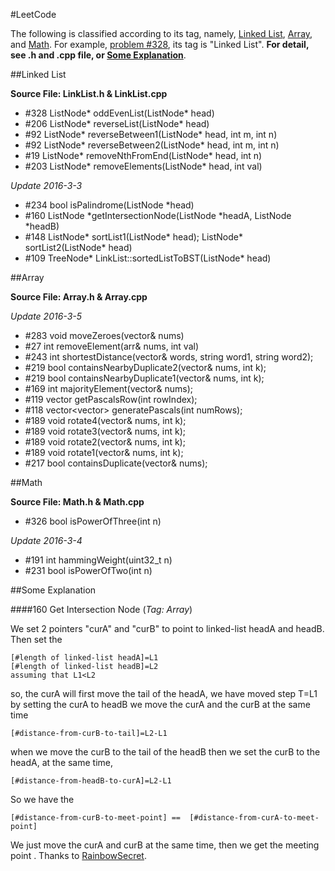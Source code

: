 #LeetCode

The following is classified according to its tag, namely, [Linked List][tag-list], [Array][tag-array], and [Math][tag-math]. For example,  [problem \#328][problem-328], its tag is "Linked List". **For detail, see .h  and .cpp file, or [Some Explanation][explanation]**.

##Linked List 

**Source File: LinkList.h & LinkList.cpp**

- \#328 ListNode\* oddEvenList(ListNode\* head) 
- \#206 ListNode\* reverseList(ListNode\* head)
- \#92 ListNode\* reverseBetween1(ListNode\* head, int m, int n)
- \#92 ListNode\* reverseBetween2(ListNode\* head, int m, int n)
- \#19 ListNode\* removeNthFromEnd(ListNode\* head, int n)
- \#203 ListNode\* removeElements(ListNode\* head, int val)

*Update 2016-3-3*

- \#234 bool isPalindrome(ListNode \*head)
- \#160 ListNode \*getIntersectionNode(ListNode \*headA, ListNode \*headB)
- \#148 ListNode* sortList1(ListNode* head); ListNode* sortList2(ListNode* head)
- \#109 TreeNode* LinkList::sortedListToBST(ListNode* head)

##Array

**Source File: Array.h & Array.cpp**

*Update 2016-3-5*

- \#283 void moveZeroes(vector<int>& nums)
- \#27 int removeElement(arr& nums, int val)
- \#243 int shortestDistance(vector<string>& words, string word1, string word2); 
- \#219 bool containsNearbyDuplicate2(vector<int>& nums, int k); 
- \#219 bool containsNearbyDuplicate1(vector<int>& nums, int k); 
- \#169 int majorityElement(vector<int>& nums); 
- \#119 vector<int> getPascalsRow(int rowIndex); 
- \#118 vector<vector<int>> generatePascals(int numRows);
- \#189 void rotate4(vector<int>& nums, int k); 
- \#189 void rotate3(vector<int>& nums, int k); 
- \#189 void rotate2(vector<int>& nums, int k); 
- \#189 void rotate1(vector<int>& nums, int k); 
- \#217 bool containsDuplicate(vector<int>& nums);


##Math

**Source File: Math.h & Math.cpp**

- \#326 bool isPowerOfThree(int n)

*Update 2016-3-4*

- \#191 int hammingWeight(uint32_t n)
- \#231 bool isPowerOfTwo(int n)

##Some Explanation

###\#160 Get Intersection Node (*Tag: Array*)

We set 2 pointers "curA" and "curB" to point to linked-list headA and headB. Then set the
	
```
[#length of linked-list headA]=L1
[#length of linked-list headB]=L2
assuming that L1<L2
```
so, the curA will first move the tail of the headA, we have moved step T=L1
by setting the curA to headB we move the curA and the curB at the same time

```
[#distance-from-curB-to-tail]=L2-L1
```
when we move the curB to the tail of the headB then we set the curB to the headA, at the same time,

```
[#distance-from-headB-to-curA]=L2-L1
```

So we have the

```
[#distance-from-curB-to-meet-point] ==  [#distance-from-curA-to-meet-point]
```

We just move the curA and curB at the same time, then we get the meeting point .
Thanks to [RainbowSecret][rainbowSecret].

[tag-list]: #linked-list
[tag-array]: #array
[tag-math]: #math
[explanation]: #some-explanation
[problem-328]: https://leetcode.com/problems/odd-even-linked-list/
[rainbowSecret]: https://leetcode.com/discuss/77946/recommend-beginners-implementation-detailed-explaination